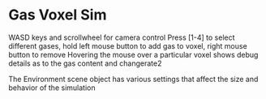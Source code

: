 # Gas Voxel Sim

WASD keys and scrollwheel for camera control
Press [1-4] to select different gases, hold left mouse button to add gas to voxel, right mouse button to remove
Hovering the mouse over a particular voxel shows debug details as to the gas content and changerate2

The Environment scene object has various settings that affect the size and behavior of the simulation

